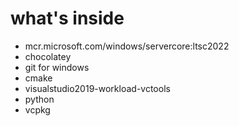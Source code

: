 # what's inside
* mcr.microsoft.com/windows/servercore:ltsc2022
* chocolatey
* git for windows
* cmake
* visualstudio2019-workload-vctools
* python
* vcpkg